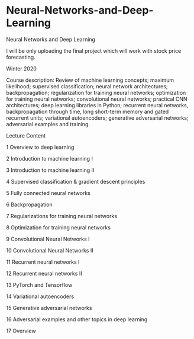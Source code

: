 # Neural-Networks-and-Deep-Learning
Neural Networks and Deep Learning

I will be only uploading the final project which will work with stock price forecasting.

Winter 2020

Course description: Review of machine learning concepts; maximum likelihood; supervised classification; neural network architectures; backpropagation; regularization for training neural networks; optimization for training neural networks; convolutional neural networks; practical CNN architectures; deep learning libraries in Python; recurrent neural networks, backpropagation through time, long short-term memory and gated recurrent units; variational autoencoders; generative adversarial networks; adversarial examples and training.

Lecture Content

1 Overview to deep learning

2 Introduction to machine learning I

3 Introduction to machine learning II

4 Supervised classification & gradient descent principles

5 Fully connected neural networks

6 Backpropagation

7 Regularizations for training neural networks

8 Optimization for training neural networks

9 Convolutional Neural Networks I

10 Convolutional Neural Networks II

11 Recurrent neural networks I

12 Recurrent neural networks II

13 PyTorch and Tensorflow

14 Variational autoencoders

15 Generative adversarial networks

16 Adversarial examples and other topics in deep learning

17 Overview

